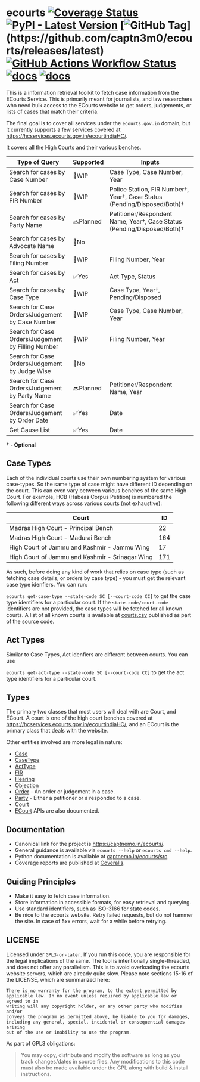 # ecourts [![Coverage Status](https://coveralls.io/repos/github/captn3m0/ecourts/badge.svg?branch=main)](https://coveralls.io/github/captn3m0/ecourts?branch=main) [![PyPI - Latest Version](https://img.shields.io/pypi/v/ecourts)](https://pypi.org/project/ecourts/) [![GitHub Tag](https://img.shields.io/github/v/tag/captn3m0/ecourts?filter=v*)](https://github.com/captn3m0/ecourts/releases/latest) [![GitHub Actions Workflow Status](https://img.shields.io/github/actions/workflow/status/captn3m0/ecourts/test.yml?branch=main)](https://github.com/captn3m0/ecourts/actions/workflows/test.yml) [![docs](https://img.shields.io/badge/docs-Guide-9b59b6)](https://captnemo.in/ecourts/) [![docs](https://img.shields.io/badge/docs-API_Reference-9b59b6)](https://captnemo.in/ecourts/src/)


This is a information retrieval toolkit to fetch case information from the
ECourts Service. This is primarily meant for journalists, and law
researchers who need bulk access to the ECourts website to get orders,
judgements, or lists of cases that match their criteria.

The final goal is to cover all services under the `ecourts.gov.in` domain, but it currently
supports a few services covered at https://hcservices.ecourts.gov.in/ecourtindiaHC/.

It covers all the High Courts and their various benches.

Type of Query | Supported | Inputs
--------------|-----------|-------
Search for cases by Case Number   | 🚧WIP | Case Type, Case Number, Year
Search for cases by FIR Number | 🚧WIP | Police Station, FIR Number†, Year†, Case Status (Pending/Disposed/Both)†
Search for cases by Party Name | 🔜Planned | Petitioner/Respondent Name, Year†, Case Status (Pending/Disposed/Both)†
Search for cases by Advocate Name | 🚫No
Search for cases by Filing Number | 🚧WIP | Filing Number, Year
Search for cases by Act | ✅Yes | Act Type, Status
Search for cases by Case Type | 🚧WIP | Case Type, Year†, Pending/Disposed
Search for Case Orders/Judgement by Case Number | 🚧WIP | Case Type, Case Number, Year
Search for Case Orders/Judgement by Filling Number | 🚧WIP | Filing Number, Year
Search for Case Orders/Judgement by Judge Wise | 🚫No |
Search for Case Orders/Judgement by Party Name | 🔜Planned | Petitioner/Respondent Name, Year
Search for Case Orders/Judgement by Order Date | ✅Yes | Date
Get Cause List | ✅Yes | Date|

**† - Optional**

## Case Types

Each of the individual courts use their own numbering system for various case-types. So the same type of case might have different ID depending on the court. This can even vary between various benches of the same High Court. For example, HCB (Habeas Corpus Petition) is numbered the following different ways across various courts (not exhaustive):

Court |ID
------|----
Madras High Court - Principal Bench| 22
Madras High Court - Madurai Bench | 164
High Court of Jammu and Kashmir - Jammu Wing|17
High Court of Jammu and Kashmir - Srinagar Wing|171

As such, before doing any kind of work that relies on case type (such as fetching case details, or orders by case type) - you must get the relevant case type idenfiers. You can run:

`ecourts get-case-type --state-code SC [--court-code CC]` to
get the case type identifiers for a particular court. If the
`state-code/court-code` identifiers are not provided, the case types will
be fetched for all known courts. A list of all known courts is available
at [courts.csv](courts.csv) published as part of the source code.

## Act Types

Similar to Case Types, Act idenfiers are different between courts. You can use

`ecourts get-act-type --state-code SC [--court-code CC]` 
to get the act type identifiers for a particular court.

## Types

The primary two classes that most users will deal with are Court, and ECourt. A court is one of the high court benches covered at https://hcservices.ecourts.gov.in/ecourtindiaHC/,
and an ECourt is the primary class that deals with the website.

Other entities involved are more legal in nature:

- [Case](https://captnemo.in/ecourts/src/entities/case.html#src.entities.case.Case)
- [CaseType](https://captnemo.in/ecourts/src/entities/case_type.html)
- [ActType](https://captnemo.in/ecourts/src/entities/act_type.html)
- [FIR](https://captnemo.in/ecourts/src/entities/fir.html)
- [Hearing](https://captnemo.in/ecourts/src/entities/hearing.html)
- [Objection](https://captnemo.in/ecourts/src/entities/objection.html)
- [Order](https://captnemo.in/ecourts/src/entities/order.html) - An order or judgement in a case.
- [Party](https://captnemo.in/ecourts/src/entities/party.html) - Either a petitioner or a responded to a case.
- [Court](https://captnemo.in/ecourts/src/entities/court.html)
- [ECourt](https://captnemo.in/ecourts/src/ecourt.html) APIs are also documented.

## Documentation

- Canonical link for the project is <https://captnemo.in/ecourts/>.
- General guidance is available via `ecourts --help` or `ecourts cmd --help`.
- Python documentation is available at [captnemo.in/ecourts/src](https://captnemo.in/ecourts/src/).
- Coverage reports are published at [Coveralls](https://coveralls.io/github/captn3m0/ecourts).

## Guiding Principles

- Make it easy to fetch case information.
- Store information in accessible formats, for easy retrieval and querying.
- Use standard identifiers, such as ISO-3166 for state codes.
- Be nice to the ecourts website. Retry failed requests, but do not hammer the site.
  In case of 5xx errors, wait for a while before retrying.

## LICENSE

Licensed under `GPL3-or-later`. If you run this code, you are responsible
for the legal implications of the same. The tool is intentionally
single-threaded, and does not offer any parallelism. This is to avoid
overloading the ecourts website servers, which are already
quite slow. Please note sections 15-16 of the LICENSE, which are summarized here:

```
There is no warranty for the program, to the extent permitted by
applicable law. In no event unless required by applicable law or agreed to in
writing will any copyright holder, or any other party who modifies and/or
conveys the program as permitted above, be liable to you for damages,
including any general, special, incidental or consequential damages arising
out of the use or inability to use the program.
```

As part of GPL3 obligations:

>You may copy, distribute and modify the software as long as you track
 changes/dates in source files. Any modifications to this code must also be
 made available under the GPL along with build & install instructions.
